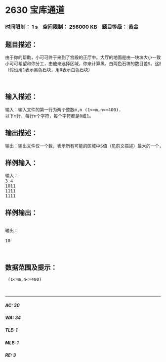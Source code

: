 # 2630 宝库通道   
### 时间限制： 1 s&nbsp;&nbsp;&nbsp;&nbsp;空间限制： 256000 KB&nbsp;&nbsp;&nbsp;&nbsp;题目等级： 黄金  
## 题目描述：  

<pre>
由于你的帮助，小可可终于来到了宫殿的正厅中。大厅的地面是由一块块大小一致的正方形石块组成的，这些石块分为黑、白两色，组成了一个m*n的矩形，在其中一个石块的下面就是通往藏宝库的通道。小可可不可能一个一个石块的尝试，因为有些石块安装了机关，一碰就会触发，整个宫殿也随之倒塌。根据藏宝图记载，通道在某一特定的区域中，这个区域是一个由数个石块组成的面积不为0的小矩形，它的四条边与大厅地面的边平行。如果对整个大厅地面任意划分矩形，那么在所有矩形中，这个区域的黑色石块数目减去白色石块数目所得的差是最大的。
小可可希望和你分工，由他来选择区域，你来计算黑、白两色石块的数目差S。这样就能快速而准确的确认通道所在的区域。藏宝图上说这个区域中的石块都没有安装机关，只要确定了区域，就一定能找到通道。宝藏就在眼前了，加油吧！
（假设用1表示黑色石块，用0表示白色石块）
  

</pre>
  
  
## 输入描述：  

<pre>
输入：输入文件的第一行为两个整数m,n (1<=m,n<=400).
以下m行，每行n个字符，每个字符都是0或1。
</pre>
  
  
## 输出描述：  

<pre>
输出：输出文件仅一个数，表示所有可能的区域中S值（见前文描述）最大的一个，输出这个值即可。
</pre>
  
  
## 样例输入：  

<pre>
输入：
3 4
1011
1111
1111
</pre>
  
  
## 样例输出：  

<pre>
 
输出：
 
10
  

</pre>
  
  
## 数据范围及提示：  

<pre>
 (1<=m,n<=400)
  

</pre>
  
  
***  

##### AC: 30  
##### WA: 34  
##### TLE: 1  
##### MLE: 1  
##### RE: 3  
